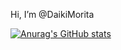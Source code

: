 Hi, I’m @DaikiMorita

[![Anurag's GitHub stats](https://github-readme-stats.vercel.app/api?username=DaikiMorita&theme=dark)](https://github.com/DaikiMorita)
